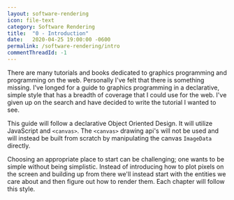 ```yaml
---
layout: software-rendering
icon: file-text
category: Software Rendering
title:  "0 - Introduction"
date:   2020-04-25 19:00:00 -0600
permalink: /software-rendering/intro
commentThreadId: -1
---
```


There are many tutorials and books dedicated to graphics programming and programming on the web.
Personally I've felt that there is something missing. I've longed for a guide to graphics programming
in a declarative, simple style that has a breadth of coverage that I could use for the web. I've
given up on the search and have decided to write the tutorial I wanted to see.

This guide will follow a declarative Object Oriented Design. It will utilize JavaScript and `<canvas>`.
The `<canvas>` drawing api's will not be used and will instead be built from scratch by manipulating
the canvas `ImageData` directly.

Choosing an appropriate place to start can be challenging; one wants to be simple without being simplistic.
Instead of introducing how to plot pixels on the screen and building up from there we'll instead start with
the entities we care about and then figure out how to render them. Each chapter will follow this style.